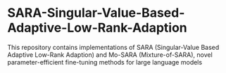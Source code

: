 # SARA-Singular-Value-Based-Adaptive-Low-Rank-Adaption
This repository contains implementations of SARA (Singular-Value Based Adaptive Low-Rank Adaption) and Mo-SARA (Mixture-of-SARA), novel parameter-efficient fine-tuning methods for large language models
